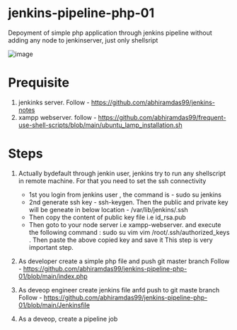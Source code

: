 # jenkins-pipeline-php-01
Depoyment of simple php application through jenkins pipeline without adding any node to jenkinserver, just only shellsript

![image](https://github.com/abhiramdas99/jenkins-pipeline-php-01/assets/62290469/d54e3a41-0427-4cf1-b0ff-7e7b92193610)

# Prequisite 
1) jenkinks server. Follow - https://github.com/abhiramdas99/jenkins-notes
2) xampp webserver. follow - https://github.com/abhiramdas99/frequent-use-shell-scripts/blob/main/ubuntu_lamp_installation.sh

# Steps 
1) Actually bydefault through jenkin user, jenkins try to run any shellscript in remote machine. For that you need to set the ssh connectivity
   - 1st  you login from jenkins user , the command is -  sudo su jenkins
   - 2nd  generate ssh key - ssh-keygen. Then the public and private key will be geneate in below location - /var/lib/jenkins/.ssh
   - Then copy the content of public key file  i.e id_rsa.pub
   - Then goto to your node server i.e xampp-webserver. and execute the following command :
     sudo su
     vim  vim /root/.ssh/authorized_keys . Then paste the above copied key and save it
     This step is very important step. 
     
      
2) As developer create  a simple php file and push git master branch
   Follow - https://github.com/abhiramdas99/jenkins-pipeline-php-01/blob/main/index.php
   
3) As deveop engineer create jenkins file anfd push to git maste branch
   Follow - https://github.com/abhiramdas99/jenkins-pipeline-php-01/blob/main/Jenkinsfile
   
4) As a deveop, create a pipeline job
      
